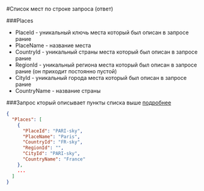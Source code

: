 #Cписок мест по строке запроса (ответ)

###Places

* PlaceId - уникальный ключь места который был описан в запросе рание
* PlaceName - название места
* CountryId - уникальный страны места который был описан в запросе рание
* RegionId - уникальный региона места который был описан в запросе рание (он приходит постоянно пустой)
* CityId - уникальный города места который был описан в запросе рание
* CountryName - название страны

###Запрос кторый описывает пункты списка выше [подробнее](https://github.com/tolyaganzin/skyscanner-RU/blob/master/places/details/geo.md)

```json
{
  "Places": [
    {
      "PlaceId": "PARI-sky",
      "PlaceName": "Paris",
      "CountryId": "FR-sky",
      "RegionId": "",
      "CityId": "PARI-sky",
      "CountryName": "France"
    },
    ...
  ]
}
```
